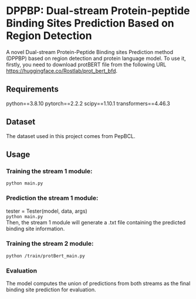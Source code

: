 # DPPBP: Dual-stream Protein-peptide Binding Sites Prediction Based on Region Detection
A novel Dual-stream Protein-Peptide Binding sites Prediction method (DPPBP) based on region detection and protein language model. To use it, firstly, you need to download protBERT file from the following URL https://huggingface.co/Rostlab/prot_bert_bfd.

## Requirements
python==3.8.10
pytorch==2.2.2
scipy==1.10.1
transformers==4.46.3

## Dataset
The dataset used in this project comes from PepBCL.

## Usage
### Training the stream 1 module:
```python main.py```

### Prediction the stream 1 module:
tester = Tester(model, data, args)  
```python main.py```  
Then, the stream 1 module will generate a .txt file containing the predicted binding site information.

### Training the stream 2 module:
```python /train/protBert_main.py```

### Evaluation
The model computes the union of predictions from both streams as the final binding site prediction for evaluation.
